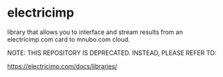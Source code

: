 electricimp
===========

library that allows you to interface and stream results from an electricimp.com card to mnubo.com cloud.

NOTE: THIS REPOSITORY IS DEPRECATED. INSTEAD, PLEASE REFER TO: 

https://electricimp.com/docs/libraries/
